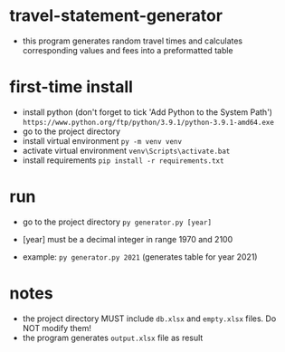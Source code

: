 # travel-statement-generator 
- this program generates random travel times and calculates corresponding values and fees into a preformatted table
 
# first-time install
- install python (don't forget to tick 'Add Python to the System Path')
```https://www.python.org/ftp/python/3.9.1/python-3.9.1-amd64.exe```
- go to the project directory
- install virtual environment
```py -m venv venv```
- activate virtual environment
```venv\Scripts\activate.bat```
- install requirements
```pip install -r requirements.txt```

# run
- go to the project directory
```py generator.py [year]```
- [year] must be a decimal integer in range 1970 and 2100

- example:
```py generator.py 2021``` (generates table for year 2021)

# notes
- the project directory MUST include ```db.xlsx``` and ```empty.xlsx``` files. Do NOT modify them!
- the program generates ```output.xlsx``` file as result